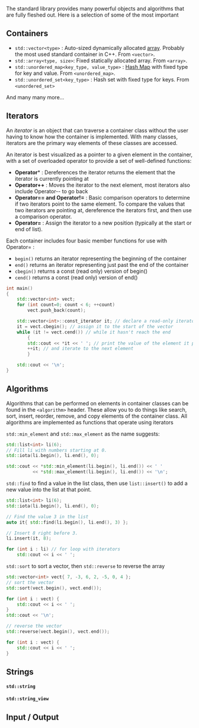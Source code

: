 
The standard library provides many powerful objects and algorithms that are fully fleshed out. Here is a selection of some of the most important

## Containers

- `std::vector<type>` : Auto-sized dynamically allocated [array](../../Data%20Structures%20&%20Algorithms/Data%20Structures/Arrays.md). Probably the most used standard container in C++. From `<vector>`.
- `std::array<type, size>`: Fixed statically allocated array. From `<array>`.
- `std::unordered_map<key_type, value_type>` :  [Hash Map](../../Data%20Structures%20&%20Algorithms/Data%20Structures/Hash%20Maps.md) with fixed type for key and value. From `<unordered_map>`.
- `std::unordered_set<key_type>` : Hash set with fixed type for keys. From `<unordered_set>`

And many many more...

## Iterators

An *iterator* is an object that can traverse a container class without the user having to know how the container is implemented. With many classes, iterators are the primary way elements of these classes are accessed.

An iterator is best visualized as a pointer to a given element in the container, with a set of overloaded operator to provide a set of well-defined functions:

- **Operator*** : Dereferences the iterator returns the element that the iterator is currently pointing at
- **Operator++** : Moves the iterator to the next element, most iterators also include Operator-- to go back
- **Operator== and Operator!=** : Basic comparison operators to determine if two iterators point to the same element. To compare the values that two iterators are pointing at, dereference the iterators first, and then use a comparison operator.
- **Operator=** : Assign the iterator to a new position (typically at the start or end of list).

Each container includes four basic member functions for use with Operator= :
- `begin()` returns an iterator representing the beginning of the container
- `end()` returns an iterator representing just past the end of the container
- `cbegin()` returns a const (read only) version of begin()
- `cend()` returns a const (read only) version of end()

```cpp
int main()
{
    std::vector<int> vect;
    for (int count=0; count < 6; ++count)
        vect.push_back(count);

    std::vector<int>::const_iterator it; // declare a read-only iterator
    it = vect.cbegin(); // assign it to the start of the vector
    while (it != vect.cend()) // while it hasn't reach the end
        {
        std::cout << *it << ' '; // print the value of the element it points to
        ++it; // and iterate to the next element
        }

    std::cout << '\n';
}
```


## Algorithms

Algorithms that can be performed on elements in container classes can be found in the `<algorithm>` header. These allow you to do things like search, sort, insert, reorder, remove, and copy elements of the container class. All algorithms are implemented as functions that operate using iterators

`std::min_element` and `std::max_element` as the name suggests:
```cpp
std::list<int> li(6);
// Fill li with numbers starting at 0.
std::iota(li.begin(), li.end(), 0);

std::cout << *std::min_element(li.begin(), li.end()) << ' '
		  << *std::max_element(li.begin(), li.end()) << '\n';
```

`std::find` to find a value in the list class, then use `list::insert()` to add a new value into the list at that point.
```cpp
std::list<int> li(6);
std::iota(li.begin(), li.end(), 0);

// Find the value 3 in the list
auto it{ std::find(li.begin(), li.end(), 3) };

// Insert 8 right before 3.
li.insert(it, 8);

for (int i : li) // for loop with iterators
	std::cout << i << ' ';
```

`std::sort` to sort a vector, then `std::reverse` to reverse the array
```cpp
std::vector<int> vect{ 7, -3, 6, 2, -5, 0, 4 };
// sort the vector
std::sort(vect.begin(), vect.end());

for (int i : vect) {
	std::cout << i << ' ';
}
std::cout << '\n';

// reverse the vector
std::reverse(vect.begin(), vect.end());

for (int i : vect) {
	std::cout << i << ' ';
}
```

## Strings


#### `std::string`


#### `std::string_view`


## Input / Output

